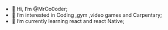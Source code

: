 - 👋 Hi, I’m @MrCo0oder;
- 👀 I’m interested in Coding ,gym ,video games and Carpentary;
- 🌱 I’m currently learning react and react Native;

<!---
MrCo0oder/MrCo0oder is a ✨ special ✨ repository because its `README.md` (this file) appears on your GitHub profile.
You can click the Preview link to take a look at your changes.
--->
